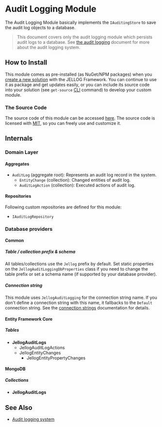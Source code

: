 # Audit Logging Module

The Audit Logging Module basically implements the `IAuditingStore` to save the audit log objects to a database.

> This document covers only the audit logging module which persists audit logs to a database. See [the audit logging](../Audit-Logging.md) document for more about the audit logging system.

## How to Install

This module comes as pre-installed (as NuGet/NPM packages) when you [create a new solution](https://jellog.io/get-started) with the JELLOG Framework. You can continue to use it as package and get updates easily, or you can include its source code into your solution (see `get-source` [CLI](../CLI.md) command) to develop your custom module.

### The Source Code

The source code of this module can be accessed [here](https://github.com/jellogframework/jellog/tree/dev/modules/audit-logging). The source code is licensed with [MIT](https://choosealicense.com/licenses/mit/), so you can freely use and customize it.

## Internals

### Domain Layer

#### Aggregates

- `AuditLog` (aggregate root): Represents an audit log record in the system.
  - `EntityChange` (collection): Changed entities of audit log.
  - `AuditLogAction` (collection): Executed actions of audit log.

#### Repositories

Following custom repositories are defined for this module:

- `IAuditLogRepository`

### Database providers

#### Common

##### Table / collection prefix & schema

All tables/collections use the `Jellog` prefix by default. Set static properties on the `JellogAuditLoggingDbProperties` class if you need to change the table prefix or set a schema name (if supported by your database provider).

##### Connection string

This module uses `JellogAuditLogging` for the connection string name. If you don't define a connection string with this name, it fallbacks to the `Default` connection string. See the [connection strings](https://docs.jellog.io/en/jellog/latest/Connection-Strings) documentation for details.

#### Entity Framework Core

##### Tables

- **JellogAuditLogs**
  - JellogAuditLogActions
  - JellogEntityChanges
    - JellogEntityPropertyChanges

#### MongoDB

##### Collections

- **JellogAuditLogs**

## See Also

* [Audit logging system](../Audit-Logging.md)